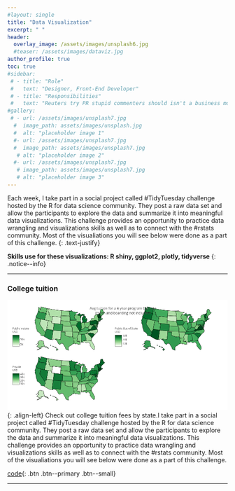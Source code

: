 ```yaml
---
#layout: single
title: "Data Visualization"
excerpt: " "
header:
  overlay_image: /assets/images/unsplash6.jpg
  #teaser: /assets/images/dataviz.jpg
author_profile: true  
toc: true  
#sidebar:
 # - title: "Role"
 #   text: "Designer, Front-End Developer"
 # - title: "Responsibilities"
 #   text: "Reuters try PR stupid commenters should isn't a business model"
#gallery:
 # - url: /assets/images/unsplash7.jpg
  #  image_path: assets/images/unsplash.jpg
  #  alt: "placeholder image 1"
  #- url: /assets/images/unsplash7.jpg
  #  image_path: assets/images/unsplash7.jpg
   # alt: "placeholder image 2"
  #- url: /assets/images/unsplash7.jpg
   # image_path: assets/images/unsplash7.jpg
   # alt: "placeholder image 3"
--- 
```

Each week, I take part in a social project called #TidyTuesday challenge hosted by the R for data science community. They post a raw data set and allow the participants to explore the data and summarize it into meaningful data visualizations. This challenge provides an opportunity to practice data wrangling and visualizations skills as well as to connect with the #rstats community. Most of the visualiations you will see below were done as a part of this challenge.
{: .text-justify}

**Skills use for these visualizations:  R shiny, ggplot2, plotly, tidyverse**
{: .notice--info}

---
### College tuition

![image-left](/assets/images/College_tuition_maps.png){: .align-left} Check out college tuition fees by state.I take part in a social project called #TidyTuesday challenge hosted by the R for data science community. They post a raw data set and allow the participants to explore the data and summarize it into meaningful data visualizations. This challenge provides an opportunity to practice data wrangling and visualizations skills as well as to connect with the #rstats community. Most of the visualiations you will see below were done as a part of this challenge.

[code](https://github.com/smakeneni/TidyTuesday/blob/master/May5th_animalcrossings.R){: .btn .btn--primary .btn--small}

---
